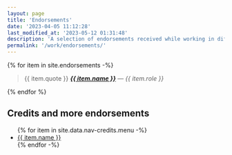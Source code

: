 ```yaml
---
layout: page
title: 'Endorsements'
date: '2023-04-05 11:12:28'
last_modified_at: '2023-05-12 01:31:48'
description: 'A selection of endorsements received while working in different fields of the audio industry.'
permalink: '/work/endorsements/'
---
```

{% for item in site.endorsements -%}
<blockquote>
  <p>
    {{ item.quote }}
    <cite><a href="{{ item.url }}"><strong>{{ item.name }}</strong></a> — {{ item.role }}</cite>
  </p>
</blockquote>
{% endfor %}

## Credits and more endorsements

<ul>
  {% for item in site.data.nav-credits.menu -%}
  <li><a href="{{ item.link }}">{{ item.name }}</a></li>
  {% endfor -%}
</ul>